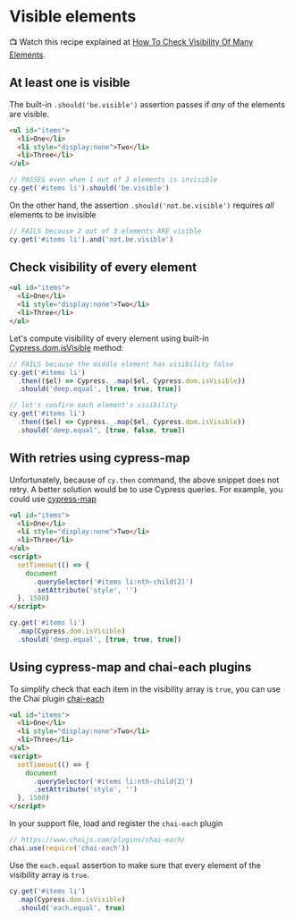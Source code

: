 # Visible elements

📺 Watch this recipe explained at [How To Check Visibility Of Many Elements](https://youtu.be/puCZGCeUb5k).

## At least one is visible

The built-in `.should('be.visible')` assertion passes if _any_ of the elements are visible.

<!-- fiddle Any elements are visible -->

```html
<ul id="items">
  <li>One</li>
  <li style="display:none">Two</li>
  <li>Three</li>
</ul>
```

```js
// PASSES even when 1 out of 3 elements is invisible
cy.get('#items li').should('be.visible')
```

On the other hand, the assertion `.should('not.be.visible')` requires _all_ elements to be invisible

```js skip
// FAILS because 2 out of 3 elements ARE visible
cy.get('#items li').and('not.be.visible')
```

<!-- fiddle-end -->

## Check visibility of every element

<!-- fiddle All elements should be visible -->

```html
<ul id="items">
  <li>One</li>
  <li style="display:none">Two</li>
  <li>Three</li>
</ul>
```

Let's compute visibility of every element using built-in [Cypress.dom.isVisible](https://on.cypress.io/dom) method:

```js skip
// FAILS because the middle element has visibility false
cy.get('#items li')
  .then(($el) => Cypress._.map($el, Cypress.dom.isVisible))
  .should('deep.equal', [true, true, true])
```

```js
// let's confirm each element's visibility
cy.get('#items li')
  .then(($el) => Cypress._.map($el, Cypress.dom.isVisible))
  .should('deep.equal', [true, false, true])
```

<!-- fiddle-end -->

## With retries using cypress-map

Unfortunately, because of `cy.then` command, the above snippet does not retry. A better solution would be to use Cypress queries. For example, you could use [cypress-map](https://github.com/bahmutov/cypress-map)

<!-- fiddle All elements become visible using cypress-map -->

```html
<ul id="items">
  <li>One</li>
  <li style="display:none">Two</li>
  <li>Three</li>
</ul>
<script>
  setTimeout(() => {
    document
      .querySelector('#items li:nth-child(2)')
      .setAttribute('style', '')
  }, 1500)
</script>
```

```js
cy.get('#items li')
  .map(Cypress.dom.isVisible)
  .should('deep.equal', [true, true, true])
```

<!-- fiddle-end -->

## Using cypress-map and chai-each plugins

To simplify check that each item in the visibility array is `true`, you can use the Chai plugin [chai-each]()

<!-- fiddle All elements become visible with chai-each -->

```html
<ul id="items">
  <li>One</li>
  <li style="display:none">Two</li>
  <li>Three</li>
</ul>
<script>
  setTimeout(() => {
    document
      .querySelector('#items li:nth-child(2)')
      .setAttribute('style', '')
  }, 1500)
</script>
```

In your support file, load and register the `chai-each` plugin

```js skip
// https://www.chaijs.com/plugins/chai-each/
chai.use(require('chai-each'))
```

Use the `each.equal` assertion to make sure that every element of the visibility array is `true`.

```js
cy.get('#items li')
  .map(Cypress.dom.isVisible)
  .should('each.equal', true)
```

<!-- fiddle-end -->
